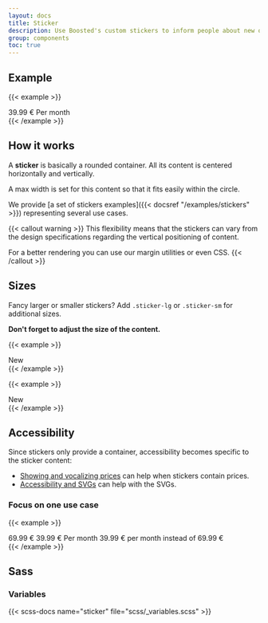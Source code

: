 ```yaml
---
layout: docs
title: Sticker
description: Use Boosted's custom stickers to inform people about new offers.
group: components
toc: true
---
```


## Example

{{< example >}}
<div class="sticker">
  <span class="display-3 mb-0">39.99 €</span>
  <span>Per month</span>
</div>
{{< /example >}}

## How it works

A **sticker** is basically a rounded container. All its content is centered horizontally and vertically.

A max width is set for this content so that it fits easily within the circle.

We provide [a set of stickers examples]({{< docsref "/examples/stickers" >}}) representing several use cases.

{{< callout warning >}}
This flexibility means that the stickers can vary from the design specifications regarding the vertical positioning of content.

For a better rendering you can use our margin utilities or even CSS.
{{< /callout >}}

## Sizes

Fancy larger or smaller stickers? Add `.sticker-lg` or `.sticker-sm` for additional sizes.

**Don't forget to adjust the size of the content.**

{{< example >}}
<div class="sticker sticker-lg">
  <span class="display-1 mb-0">New</span>
</div>
{{< /example >}}

{{< example >}}
<div class="sticker sticker-sm">
  <span class="h2 mb-0">New</span>
</div>
{{< /example >}}

## Accessibility

Since stickers only provide a container, accessibility becomes specific to the sticker content:
* [Showing and vocalizing prices](https://a11y-guidelines.orange.com/en/web/components-examples/price-vocalization) can help when stickers contain prices.
* [Accessibility and SVGs](https://a11y-guidelines.orange.com/en/articles/accessible-svg) can help with the SVGs.

### Focus on one use case

{{< example >}}
<div class="sticker">
  <span class="h3 mb-0 text-decoration-line-through" aria-hidden="true">69.99 €</span>
  <span class="display-3 mb-0" aria-hidden="true">39.99 €</span>
  <span class="mb-1" aria-hidden="true">Per month</span>
  <span class="visually-hidden">39.99 € per month instead of 69.99 €</span>
</div>
{{< /example >}}

## Sass

### Variables

{{< scss-docs name="sticker" file="scss/_variables.scss" >}}
